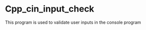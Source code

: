 Cpp_cin_input_check
===================

This program is used to validate user inputs in the console program
